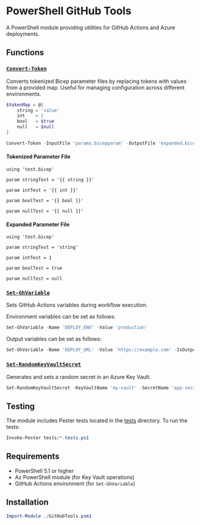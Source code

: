 # PowerShell GitHub Tools

A PowerShell module providing utilities for GitHub Actions and Azure deployments.

## Functions

### [`Convert-Token`](GitHubTools.psm1)
Converts tokenized Bicep parameter files by replacing tokens with values from a provided map. Useful for managing configuration across different environments.

```powershell
$tokenMap = @{
    string = 'value'
    int    = 1
    bool   = $true
    null   = $null
}

Convert-Token -InputFile 'params.bicepparam' -OutputFile 'expanded.bicepparam' -TokenMap $tokenMap
```

#### Tokenized Parameter File

```bicep
using 'test.bicep'

param stringTest = '{{ string }}'

param intTest = '{{ int }}'

param boolTest = '{{ bool }}'

param nullTest = '{{ null }}'

```

#### Expanded Parameter File

```bicep
using 'test.bicep'

param stringTest = 'string'

param intTest = 1

param boolTest = true

param nullTest = null
```

### [`Set-GhVariable`](GitHubTools.psm1)
Sets GitHub Actions variables during workflow execution.

Environment variables can be set as follows:
```powershell
Set-GhVariable -Name 'DEPLOY_ENV' -Value 'production'
```

Output variables can be set as follows:
```powershell
Set-GhVariable -Name 'DEPLOY_URL' -Value 'https://example.com' -IsOutput
```

### [`Set-RandomKeyVaultSecret`](GitHubTools.psm1)
Generates and sets a random secret in an Azure Key Vault.

```powershell
Set-RandomKeyVaultSecret -KeyVaultName 'my-vault' -SecretName 'app-secret' -Length 32
```

## Testing

The module includes Pester tests located in the [tests](tests) directory. To run the tests:

```powershell
Invoke-Pester tests/*.tests.ps1
```

## Requirements

- PowerShell 5.1 or higher
- Az PowerShell module (for Key Vault operations)
- GitHub Actions environment (for `Set-GhVariable`)

## Installation

```powershell
Import-Module ./GitHubTools.psm1
```
